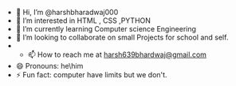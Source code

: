 - 👋 Hi, I’m @harshbharadwaj000
- 👀 I’m interested in HTML , CSS ,PYTHON
- 🌱 I’m currently learning Computer science Engineering
- 💞️ I’m looking to collaborate on small Projects for school and self.
- - 📫 How to reach me at harsh639bhardwaj@gmail.com
- 😄 Pronouns: he\him
- ⚡ Fun fact: computer have limits but we don't.
